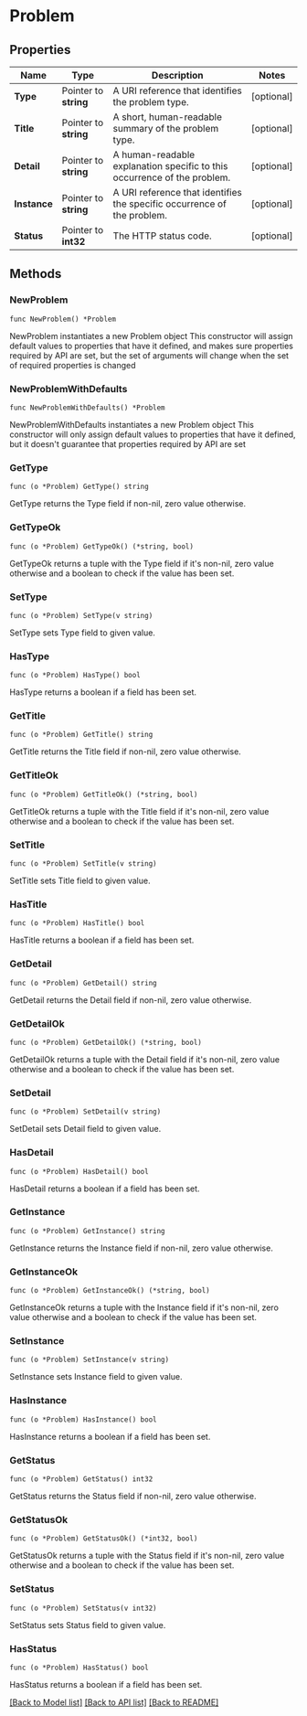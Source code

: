 # Problem

## Properties

Name | Type | Description | Notes
------------ | ------------- | ------------- | -------------
**Type** | Pointer to **string** | A URI reference that identifies the problem type. | [optional] 
**Title** | Pointer to **string** | A short, human-readable summary of the problem type. | [optional] 
**Detail** | Pointer to **string** | A human-readable explanation specific to this occurrence of the problem. | [optional] 
**Instance** | Pointer to **string** | A URI reference that identifies the specific occurrence of the problem. | [optional] 
**Status** | Pointer to **int32** | The HTTP status code. | [optional] 

## Methods

### NewProblem

`func NewProblem() *Problem`

NewProblem instantiates a new Problem object
This constructor will assign default values to properties that have it defined,
and makes sure properties required by API are set, but the set of arguments
will change when the set of required properties is changed

### NewProblemWithDefaults

`func NewProblemWithDefaults() *Problem`

NewProblemWithDefaults instantiates a new Problem object
This constructor will only assign default values to properties that have it defined,
but it doesn't guarantee that properties required by API are set

### GetType

`func (o *Problem) GetType() string`

GetType returns the Type field if non-nil, zero value otherwise.

### GetTypeOk

`func (o *Problem) GetTypeOk() (*string, bool)`

GetTypeOk returns a tuple with the Type field if it's non-nil, zero value otherwise
and a boolean to check if the value has been set.

### SetType

`func (o *Problem) SetType(v string)`

SetType sets Type field to given value.

### HasType

`func (o *Problem) HasType() bool`

HasType returns a boolean if a field has been set.

### GetTitle

`func (o *Problem) GetTitle() string`

GetTitle returns the Title field if non-nil, zero value otherwise.

### GetTitleOk

`func (o *Problem) GetTitleOk() (*string, bool)`

GetTitleOk returns a tuple with the Title field if it's non-nil, zero value otherwise
and a boolean to check if the value has been set.

### SetTitle

`func (o *Problem) SetTitle(v string)`

SetTitle sets Title field to given value.

### HasTitle

`func (o *Problem) HasTitle() bool`

HasTitle returns a boolean if a field has been set.

### GetDetail

`func (o *Problem) GetDetail() string`

GetDetail returns the Detail field if non-nil, zero value otherwise.

### GetDetailOk

`func (o *Problem) GetDetailOk() (*string, bool)`

GetDetailOk returns a tuple with the Detail field if it's non-nil, zero value otherwise
and a boolean to check if the value has been set.

### SetDetail

`func (o *Problem) SetDetail(v string)`

SetDetail sets Detail field to given value.

### HasDetail

`func (o *Problem) HasDetail() bool`

HasDetail returns a boolean if a field has been set.

### GetInstance

`func (o *Problem) GetInstance() string`

GetInstance returns the Instance field if non-nil, zero value otherwise.

### GetInstanceOk

`func (o *Problem) GetInstanceOk() (*string, bool)`

GetInstanceOk returns a tuple with the Instance field if it's non-nil, zero value otherwise
and a boolean to check if the value has been set.

### SetInstance

`func (o *Problem) SetInstance(v string)`

SetInstance sets Instance field to given value.

### HasInstance

`func (o *Problem) HasInstance() bool`

HasInstance returns a boolean if a field has been set.

### GetStatus

`func (o *Problem) GetStatus() int32`

GetStatus returns the Status field if non-nil, zero value otherwise.

### GetStatusOk

`func (o *Problem) GetStatusOk() (*int32, bool)`

GetStatusOk returns a tuple with the Status field if it's non-nil, zero value otherwise
and a boolean to check if the value has been set.

### SetStatus

`func (o *Problem) SetStatus(v int32)`

SetStatus sets Status field to given value.

### HasStatus

`func (o *Problem) HasStatus() bool`

HasStatus returns a boolean if a field has been set.


[[Back to Model list]](../README.md#documentation-for-models) [[Back to API list]](../README.md#documentation-for-api-endpoints) [[Back to README]](../README.md)


